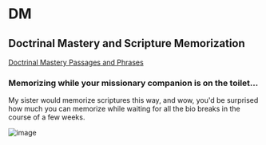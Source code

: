 # DM

## Doctrinal Mastery and Scripture Memorization

[Doctrinal Mastery Passages and Phrases](https://www.churchofjesuschrist.org/study/manual/doctrinal-mastery-core-document-2023/doctrinal-mastery-passages-and-key-phrases?lang=eng)


### Memorizing while your missionary companion is on the toilet...

My sister would memorize scriptures this way, and wow, you'd be surprised how much you can memorize while waiting for all the bio breaks in the course of a few weeks. 

![image](https://github.com/user-attachments/assets/c427aeb7-28a4-420c-9175-65506334b7e4)


